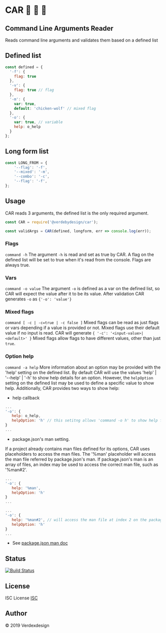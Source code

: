 # CAR 🚗 🚗 🚗

## Command Line Arguments Reader

Reads command line arguments and validates them based on a defined list

## Defined list

```js
const defined = {
  '-f': {
    flag: true
  },
  '-v': {
    flag: true // flag
  },
  '-m': {
    var: true,
    default: 'chicken-wolf' // mixed flag
  },
  '-o': {
    var: true, // variable
    help: o_help
  }
};
```

## Long form list

```js
const LONG_FROM = {
    '--flag': '-f',
    '--mixed': '-m',
    '--combo': '-c',
    '--flag': '-f',
};
```

## Usage

CAR reads 3 arguments, the defined list is the only required argument.

```js
const CAR = require('@verdebydesign/car');

const validArgs = CAR(defined, longform, err => console.log(err));
```

### Flags

```command -h``` The argument ```-h``` is read and set as true by CAR.
A flag on the defined list will be set to true when it's read from the console.
Flags are always true.

### Vars

```command -o value``` The argument ```-o``` is defined as a var on the defined list, so CAR will expect the value after it to be its value. After validation CAR generates ```-o``` as ```{'-o': 'value'}```

### Mixed flags

```command [ -c | -c=true | -c false ]``` Mixed flags can be read as just flags or vars depending if a value is provided or not. Mixed flags use their default value if no input is read. CAR will generate ```{ '-c': '<input-value>|<default>' }```
Mixed flags allow flags to have different values, other than just ```true```.

### Option help

```command -a help``` More information about an option may be provided with the 'help' setting on the defined list. By default CAR will use the values 'help' | '--help' | '-h' to show help details for an option. However, the ```helpOption``` setting on the defined list may be used to define a specific value to show help. Additionally, CAR provides two ways to show help:

- help callback

```js
...
'-o': {
   help: o_help,
   helpOption: 'h' // this setitng allows 'command -o h' to show help for option '-o'
}
...
```

- package.json's man setting.

If a project already contains man files defined for its options, CAR uses placeholders to access the man files. The '%man' placeholder will access the man file referred by package.json's man. If package.json's man is an array of files, an index may be used to access the correct man file, such as '%man#2'.

```js
...
'-o': {
   help: '%man',
   helpOption: 'h'
}
...
```

```js
...
'-o': {
   help: '%man#2', // will access the man file at index 2 on the package.json's man file array
   helpOption: 'h'
}
...
```

- See [package.json man doc](https://docs.npmjs.com/files/package.json#man)

## Status

[![Build Status](https://travis-ci.org/verdebydesign/car.svg?branch=master)](https://travis-ci.org/verdebydesign/car)

## License

ISC License [ISC](https://opensource.org/licenses/ISC)

## Author

&copy; 2019 Verdexdesign

